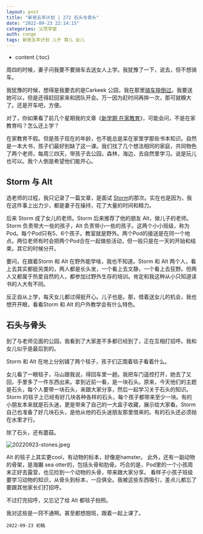 ```yaml
---
layout: post
title: "新爸五年计划 | 272 石头与骨头"
date: "2022-09-23 22:14:15"
categories: 父范学堂
auth: conge
tags: 新爸五年计划 儿子 育儿 女儿
---
```

* content
{:toc}

周四的时候，妻子问我要不要骑车去送女人上学。我犹豫了一下，说去，但不想骑车。

我犹豫的时候，想得是我要去的是Carkeek 公园，我在那里[骑车摔倒过](https://conge.github.io/2022/05/16/NewDaddy-accident/)。我要送她可以，但是还得赶回家来和团队开会。万一因为赶时间再摔一次，那可就糗大了。还是开车吧，方便。

对了，你如果看了前几个星期我的文章《[新学期 在家教育](https://conge.github.io/2022/09/07/NewDaddy-homeschooling/)》，可能会问，不是在家教育吗？怎么还上学？

在家教育不假。但是孩子现在的年龄，也不能总是呆在家里学那些书本知识。自然是一本大书，孩子们最好别缺了这一课。我们找了几个想法相同的家庭，共同物色了两个老师，每周三四天，带孩子去公园，森林，海边，去自然里学习。说是玩儿也可以。我个人倒是希望他们能开心。




## Storm 与 Alt

选老师的过程，我只记录了一篇文章，是面试 [Storm](https://conge.github.io/2022/04/10/NewDaddy-Storm/)的那次。实在也是因为，我在这件事上出力少，都是妻子在操持，花了大量的时间和精力。

后来 Storm 成了女儿的老师。Storm 后来推荐了他的朋友 Alt，做儿子的老师。 Storm 负责带大一些的孩子，Alt 负责带小一些的孩子。这两个小小班级，称为 Pod。每个Pod只有5、6个孩子。教室就是野外。两个Pod的接送是在同一个地点。两位老师有时会把两个Pod合在一起做些活动，但一般只是在一天的开始和结束。其它的时候分开。

要问，在跟着Storm 和 Alt 在野外能学啥，我也不知道。Storm 和 Alt 两个人，看上去其实都挺另类的，两人都是长头发，一个看上去文静，一个看上去狂野。但两人又都属于热爱自然的人，都参加过野外生存的培训。肯定和我这种从小只知道读书的人大有不同。

反正自从上学，每天女儿都过得挺开心。儿子也是。那，借着送女儿的机会，我也想开开眼，看看Storm 和 Alt 的户外教学会有什么特色。

## 石头与骨头

到了与老师见面的公园，我看到了大家差不多都已经到了，正在互相打招呼。我和女儿似乎是最后到的。

Storm 和 Alt 在地上分别铺了两个毯子，孩子们正围着毯子看着什么。

女儿看了一眼毯子，马山跟我说，得回车里一趟。我把车门遥控打开，她去了又回，手里多了一件东西出来。拿到近前一看，是一块石头。原来，今天他们的主题是石头，每个人要带一块石头，来跟大家分享，然后一起学习关于石头的知识。Storm 的毯子上已经有好几块各种各样的石头，每个孩子都带来至少一块。有的小朋友本来就是石头迷，更是带来了自己的一大盒子收藏，展示给大家看。Storm 自己也准备了好几块石头，是他从他的石头迷朋友那里借来的。有的石头还必须抛在水里才行。

除了石头，还有蘑菇。

![20220923-stones.jpeg](https://s2.loli.net/2022/09/24/S5lWQe3GczpFktq.jpg)

Alt 的毯子上其实更cool，有动物的标本，好像是hamster。 此外，还有一副动物的骨架，是海獺 sea otter的，包括头骨和肋骨。巧合的是，Pod里的一个小孩周末正好去露营，也见捡到一个动物的头骨，带来跟大家分享。 看样子小孩子班级要学习动物的知识，从骨头到标本，一应俱全。我被这些东西吸引，差点儿都忘了要跟其他家长们打招呼。

不过打完招呼，又忘记了给 Alt 都毯子拍照。

我对这些是一窍不通啊。甚至都想翘班，跟着一起上课了。

```
2022-09-23 初稿
```
